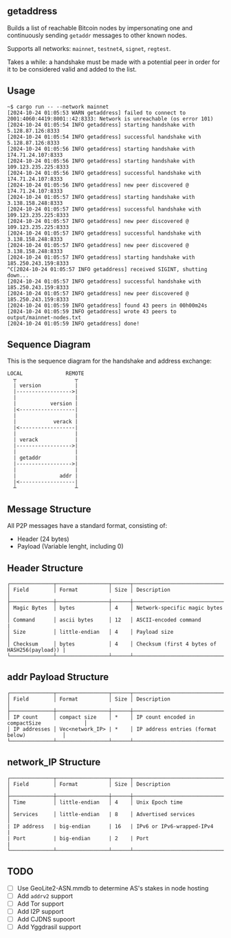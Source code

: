 getaddress
---

Builds a list of reachable Bitcoin nodes by impersonating one and continuously sending `getaddr` messages to other known nodes.

Supports all networks: `mainnet`, `testnet4`, `signet`, `regtest`.

Takes a while: a handshake must be made with a potential peer in order for it to be considered valid and added to the list.

Usage
---

```shell
~$ cargo run -- --network mainnet
[2024-10-24 01:05:53 WARN getaddress] failed to connect to 2001:4060:4419:8001::42:8333: Network is unreachable (os error 101)
[2024-10-24 01:05:54 INFO getaddress] starting handshake with 5.128.87.126:8333
[2024-10-24 01:05:54 INFO getaddress] successful handshake with 5.128.87.126:8333
[2024-10-24 01:05:56 INFO getaddress] starting handshake with 174.71.24.107:8333
[2024-10-24 01:05:56 INFO getaddress] starting handshake with 109.123.235.225:8333
[2024-10-24 01:05:56 INFO getaddress] successful handshake with 174.71.24.107:8333
[2024-10-24 01:05:56 INFO getaddress] new peer discovered @ 174.71.24.107:8333
[2024-10-24 01:05:57 INFO getaddress] starting handshake with 3.138.158.248:8333
[2024-10-24 01:05:57 INFO getaddress] successful handshake with 109.123.235.225:8333
[2024-10-24 01:05:57 INFO getaddress] new peer discovered @ 109.123.235.225:8333
[2024-10-24 01:05:57 INFO getaddress] successful handshake with 3.138.158.248:8333
[2024-10-24 01:05:57 INFO getaddress] new peer discovered @ 3.138.158.248:8333
[2024-10-24 01:05:57 INFO getaddress] starting handshake with 185.250.243.159:8333
^C[2024-10-24 01:05:57 INFO getaddress] received SIGINT, shutting down...
[2024-10-24 01:05:57 INFO getaddress] successful handshake with 185.250.243.159:8333
[2024-10-24 01:05:57 INFO getaddress] new peer discovered @ 185.250.243.159:8333
[2024-10-24 01:05:59 INFO getaddress] found 43 peers in 00h00m24s
[2024-10-24 01:05:59 INFO getaddress] wrote 43 peers to output/mainnet-nodes.txt
[2024-10-24 01:05:59 INFO getaddress] done!
```


Sequence Diagram
---
This is the sequence diagram for the handshake and address exchange:

```
LOCAL              REMOTE
  ┬                   ┬
  | version           |
  |------------------>|
  |                   |
  |           version |
  |<------------------|
  |                   |
  |            verack |
  |<------------------|
  |                   |
  | verack            |
  |------------------>|
  |                   |
  | getaddr           |
  |------------------>|
  |                   |
  |              addr |
  |<------------------|
  ┴                   ┴
```

Message Structure
---
All P2P messages have a standard format, consisting of:
- Header (24 bytes)
- Payload (Variable lenght, including 0)

Header Structure
---
```
┌──────────────┬─────────────────┬──────┬──────────────────────────────────────────────┐
│ Field        │ Format          │ Size │ Description                                  │
├──────────────┼─────────────────┼──────┼──────────────────────────────────────────────┤
│ Magic Bytes  │ bytes           │ 4    │ Network-specific magic bytes                 │
│ Command      │ ascii bytes     │ 12   │ ASCII-encoded command                        |
│ Size         │ little-endian   │ 4    │ Payload size                                 │
│ Checksum     │ bytes           │ 4    │ Checksum (first 4 bytes of HASH256(payload)) |
└──────────────┴─────────────────┴──────┴──────────────────────────────────────────────┘
```

addr Payload Structure
---
```
┌──────────────┬─────────────────┬──────┬──────────────────────────────────────────────┐
│ Field        │ Format          │ Size │ Description                                  │
├──────────────┼─────────────────┼──────┼──────────────────────────────────────────────┤
│ IP count     │ compact size    │ *    │ IP count encoded in compactSize              │
│ IP addresses │ Vec<network_IP> | *    │ IP address entries (format below)            │
└──────────────┴─────────────────┴──────┴──────────────────────────────────────────────┘
```

network_IP Structure
---
```
┌──────────────┬─────────────────┬──────┬──────────────────────────────────────────────┐
│ Field        │ Format          │ Size │ Description                                  │
├──────────────┼─────────────────┼──────┼──────────────────────────────────────────────┤
│ Time         │ little-endian   │ 4    │ Unix Epoch time                              │
│ Services     │ little-endian   | 8    │ Advertised services                          │
| IP address   | big-endian      | 16   | IPv6 or IPv6-wrapped-IPv4                    |
| Port         | big-endian      | 2    | Port                                         |
└──────────────┴─────────────────┴──────┴──────────────────────────────────────────────┘
```

TODO
---
- [ ] Use GeoLite2-ASN.mmdb to determine AS's stakes in node hosting
- [ ] Add `addrv2` support
- [ ] Add Tor support
- [ ] Add I2P support
- [ ] Add CJDNS supoort
- [ ] Add Yggdrasil support
